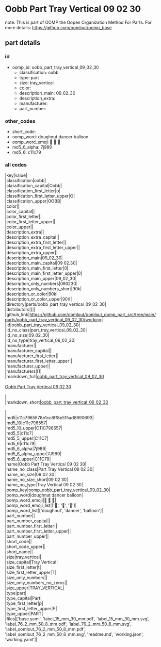 # Oobb Part Tray Vertical 09 02 30  

note: This is part of OOMP the Oopen Organization Method For Parts. For more details: https://github.com/oomlout/oomp_base

##  part details





### id
* oomp_id: oobb_part_tray_vertical_09_02_30
  * classification: oobb
  * type: part
  * size: tray_vertical
  * color: 
  * description_main: 09_02_30
  * description_extra: 
  * manufacturer: 
  * part_number: 

### other_codes
* short_code: 
* oomp_word: doughnut dancer balloon
* oomp_word_emoji :doughnut: :dancer: :balloon:
* md5_6_alpha: 7j989
* md5_6: c11c79

### all codes 
|key|value|  
|classification|oobb|  
|classification_capital|Oobb|  
|classification_first_letter|o|  
|classification_first_letter_upper|O|  
|classification_upper|OOBB|  
|color||  
|color_capital||  
|color_first_letter||  
|color_first_letter_upper||  
|color_upper||  
|description_extra||  
|description_extra_capital||  
|description_extra_first_letter||  
|description_extra_first_letter_upper||  
|description_extra_upper||  
|description_main|09_02_30|  
|description_main_capital|09 02.30|  
|description_main_first_letter|0|  
|description_main_first_letter_upper|0|  
|description_main_upper|09_02_30|  
|description_only_numbers|090230|  
|description_only_numbers_short|90k|  
|description_or_color|90k|  
|description_or_color_upper|90K|  
|directory|parts/oobb_part_tray_vertical_09_02_30|  
|distributors|[]|  
|github_link|https://github.com/oomlout/oomlout_oomp_part_src/tree/main/parts/oobb_part_tray_vertical_09_02_30/working|  
|id|oobb_part_tray_vertical_09_02_30|  
|id_no_class|part_tray_vertical_09_02_30|  
|id_no_size|09_02_30|  
|id_no_type|tray_vertical_09_02_30|  
|manufacturer||  
|manufacturer_capital||  
|manufacturer_first_letter||  
|manufacturer_first_letter_upper||  
|manufacturer_upper||  
|manufacturers|[]|  
|markdown_full|[oobb_part_tray_vertical_09_02_30](https://github.com/oomlout/oomlout_oomp_part_src/tree/main/parts/oobb_part_tray_vertical_09_02_30/working)<br>[](https://github.com/oomlout/oomlout_oomp_part_src/tree/main/parts/oobb_part_tray_vertical_09_02_30/working)<br>[Oobb Part Tray Vertical 09 02 30](https://github.com/oomlout/oomlout_oomp_part_src/tree/main/parts/oobb_part_tray_vertical_09_02_30/working)<br><br>|  
|markdown_short|[oobb_part_tray_vertical_09_02_30](https://github.com/oomlout/oomlout_oomp_part_src/tree/main/parts/oobb_part_tray_vertical_09_02_30/working)<br><br>|  
|md5|c11c7965578e1cc8ff8e515ad8990693|  
|md5_10|c11c796557|  
|md5_10_upper|C11C796557|  
|md5_5|c11c7|  
|md5_5_upper|C11C7|  
|md5_6|c11c79|  
|md5_6_alpha|7j989|  
|md5_6_alpha_upper|7J989|  
|md5_6_upper|C11C79|  
|name|Oobb Part Tray Vertical 09 02 30|  
|name_no_class|Part Tray Vertical 09 02 30|  
|name_no_size|09 02 30|  
|name_no_size_short|09 02 30|  
|name_no_type|Tray Vertical 09 02 30|  
|oomp_key|oomp_oobb_part_tray_vertical_09_02_30|  
|oomp_word|doughnut dancer balloon|  
|oomp_word_emoji|:doughnut: :dancer: :balloon:|  
|oomp_word_emoji_list|[':doughnut:', ':dancer:', ':balloon:']|  
|oomp_word_list|['doughnut', 'dancer', 'balloon']|  
|part_number||  
|part_number_capital||  
|part_number_first_letter||  
|part_number_first_letter_upper||  
|part_number_upper||  
|short_code||  
|short_code_upper||  
|short_name||  
|size|tray_vertical|  
|size_capital|Tray Vertical|  
|size_first_letter|t|  
|size_first_letter_upper|T|  
|size_only_numbers||  
|size_only_numbers_no_zeros||  
|size_upper|TRAY_VERTICAL|  
|type|part|  
|type_capital|Part|  
|type_first_letter|p|  
|type_first_letter_upper|P|  
|type_upper|PART|  
|files|['base.yaml', 'label_15_mm_30_mm.pdf', 'label_15_mm_30_mm.svg', 'label_76_2_mm_50_8_mm.pdf', 'label_76_2_mm_50_8_mm.svg', 'label_oomlout_76_2_mm_50_8_mm.pdf', 'label_oomlout_76_2_mm_50_8_mm.svg', 'readme.md', 'working.json', 'working.yaml']|  
